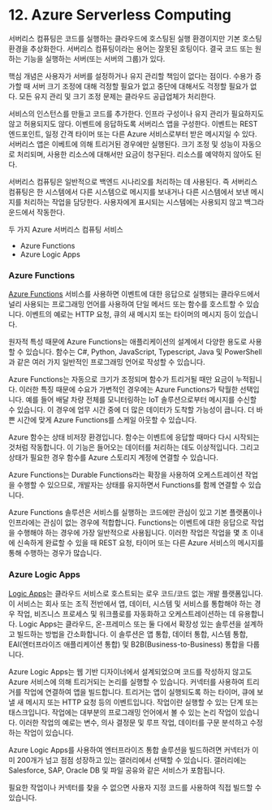 # 12. Azure Serverless Computing

서버리스 컴퓨팅은 코드를 실행하는 클라우드에 호스팅된 실행 환경이지만 기본 호스팅 환경을 추상화한다. 서버리스 컴퓨팅이라는 용어는 잘못된 호팅이다. 결국 코드 또는 원하는 기능을 실행하는 서버(또는 서버의 그룹)가 있다. 

핵심 개념은 사용자가 서버를 설정하거나 유지 관리할 책임이 없다는 점이다. 수용가 증가할 때 서버 크기 조정에 대해 걱정할 필요가 없고 중단에 대해서도 걱정할 필요가 없다. 모든 유지 관리 및 크기 조정 문제는 클라우드 공급업체가 처리한다.

서비스의 인스턴스를 만들고 코드를 추가한다. 인프라 구성이나 유지 관리가 필요하지도 않고 허용되지도 않다. 이벤트에 응답하도록 서버리스 앱을 구성한다. 이벤트는 REST 엔드포인트, 일정 간격 타이머 또는 다른 Azure 서비스로부터 받은 메시지일 수 있다. 서버리스 앱은 이베트에 의해 트리거된 경우에만 실행된다. 크기 조정 및 성능이 자동으로 처리되며, 사용한 리소스에 대해서만 요금이 청구된다. 리소스를 예약하지 않아도 된다.

서버리스 컴퓨팅은 일반적으로 백엔드 시나리오를 처리하는 데 사용된다. 즉 서버리스 컴퓨팅은 한 시스템에서 다른 시스템으로 메시지를 보내거나 다른 시스템에서 보낸 메시지를 처리하는 작업을 담당한다. 사용자에게 표시되는 시스템에는 사용되지 않고 백그라운드에서 작동한다.

두 가지 Azure 서버리스 컴퓨팅 서비스

- Azure Functions
- Azure Logic Apps



### Azure Functions

[Azure Functions](https://azure.microsoft.com/services/functions/) 서비스를 사용하면 이벤트에 대한 응답으로 실행되는 클라우드에서 널리 사용되는 프로그래밍 언어를 사용하여 단일 메서드 또는 함수를 호스트할 수 있습니다. 이벤트의 예로는 HTTP 요청, 큐의 새 메시지 또는 타이머의 메시지 등이 있습니다.

원자적 특성 때문에 Azure Functions는 애플리케이션의 설계에서 다양한 용도로 사용할 수 있습니다. 함수는 C#, Python, JavaScript, Typescript, Java 및 PowerShell과 같은 여러 가지 일반적인 프로그래밍 언어로 작성할 수 있습니다.

Azure Functions는 자동으로 크기가 조정되며 함수가 트리거될 때만 요금이 누적됩니다. 이러한 특징 때문에 수요가 가변적인 경우에는 Azure Functions가 탁월한 선택입니다. 예를 들어 배달 차량 전체를 모니터링하는 IoT 솔루션으로부터 메시지를 수신할 수 있습니다. 이 경우에 업무 시간 중에 더 많은 데이터가 도착할 가능성이 큽니다. 더 바쁜 시간에 맞게 Azure Functions를 스케일 아웃할 수 있습니다.

Azure 함수는 상태 비저장 환경입니다. 함수는 이벤트에 응답할 때마다 다시 시작되는 것처럼 작동합니다. 이 기능은 들어오는 데이터를 처리하는 데도 이상적입니다. 그리고 상태가 필요한 경우 함수를 Azure 스토리지 계정에 연결할 수 있습니다.

Azure Functions는 Durable Functions라는 확장을 사용하여 오케스트레이션 작업을 수행할 수 있으므로, 개발자는 상태를 유지하면서 Functions를 함께 연결할 수 있습니다.

Azure Functions 솔루션은 서비스를 실행하는 코드에만 관심이 있고 기본 플랫폼이나 인프라에는 관심이 없는 경우에 적합합니다. Functions는 이벤트에 대한 응답으로 작업을 수행해야 하는 경우에 가장 일반적으로 사용됩니다. 이러한 작업은 작업을 몇 초 이내에 신속하게 완료할 수 있을 때 REST 요청, 타이머 또는 다른 Azure 서비스의 메시지를 통해 수행하는 경우가 많습니다.



### Azure Logic Apps

[Logic Apps](https://azure.microsoft.com/services/logic-apps/)는 클라우드 서비스로 호스트되는 로우 코드/코드 없는 개발 플랫폼입니다. 이 서비스는 회사 또는 조직 전반에서 앱, 데이터, 시스템 및 서비스를 통합해야 하는 경우 작업, 비즈니스 프로세스 및 워크플로를 자동화하고 오케스트레이션하는 데 유용합니다. Logic Apps는 클라우드, 온-프레미스 또는 둘 다에서 확장성 있는 솔루션을 설계하고 빌드하는 방법을 간소화합니다. 이 솔루션은 앱 통합, 데이터 통합, 시스템 통합, EAI(엔터프라이즈 애플리케이션 통합) 및 B2B(Business-to-Business) 통합을 다룹니다.

Azure Logic Apps는 웹 기반 디자이너에서 설계되었으며 코드를 작성하지 않고도 Azure 서비스에 의해 트리거되는 논리를 실행할 수 있습니다. 커넥터를 사용하여 트리거를 작업에 연결하여 앱을 빌드합니다. 트리거는 앱이 실행되도록 하는 타이머, 큐에 보낼 새 메시지 또는 HTTP 요청 등의 이벤트입니다. 작업이란 실행할 수 있는 단계 또는 태스크입니다. 작업에는 대부분의 프로그래밍 언어에서 볼 수 있는 논리 작업이 있습니다. 이러한 작업의 예로는 변수, 의사 결정문 및 루프 작업, 데이터를 구문 분석하고 수정하는 작업이 있습니다.

Azure Logic Apps를 사용하여 엔터프라이즈 통합 솔루션을 빌드하려면 커넥터가 이미 200개가 넘고 점점 성장하고 있는 갤러리에서 선택할 수 있습니다. 갤러리에는 Salesforce, SAP, Oracle DB 및 파일 공유와 같은 서비스가 포함됩니다.

필요한 작업이나 커넥터를 찾을 수 없으면 사용자 지정 코드를 사용하여 직접 빌드할 수 있습니다.


